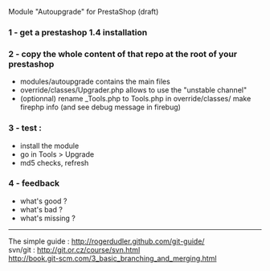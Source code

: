 Module "Autoupgrade" for PrestaShop (draft)

### 1 - get a prestashop 1.4 installation
### 2 - copy the whole content of that repo at the root of your prestashop
* modules/autoupgrade contains the main files<br/>
* override/classes/Upgrader.php allows to use the "unstable channel"<br/>
* (optionnal) rename _Tools.php to Tools.php in override/classes/ make firephp info (and see debug message in firebug)

### 3 - test :
* install the module
* go in Tools > Upgrade
* md5 checks, refresh

### 4 - feedback
* what's good ?
* what's bad ? 
* what's missing ?

- - -

The simple guide : http://rogerdudler.github.com/git-guide/<br/>
svn/git : http://git.or.cz/course/svn.html<br/>
http://book.git-scm.com/3_basic_branching_and_merging.html